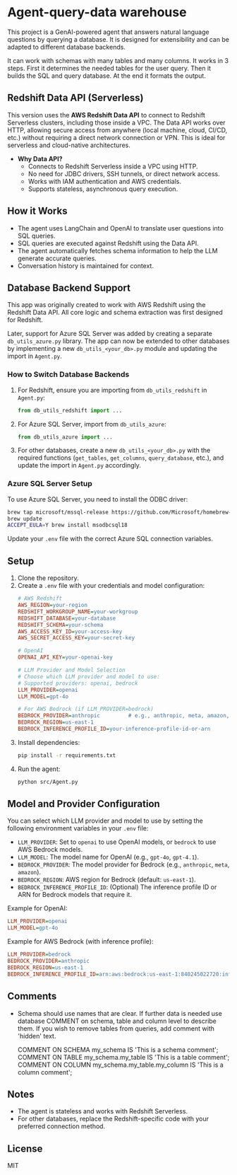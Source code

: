 # Agent-query-data warehouse

This project is a GenAI-powered agent that answers natural language questions by querying a database. It is designed for extensibility and can be adapted to different database backends.

It can work with schemas with many tables and many columns. It works in 3 steps. First it determines the needed tables for the user query. Then it builds the SQL and query database. At the end it formats the output.

## Redshift Data API (Serverless)

This version uses the **AWS Redshift Data API** to connect to Redshift Serverless clusters, including those inside a VPC. The Data API works over HTTP, allowing secure access from anywhere (local machine, cloud, CI/CD, etc.) without requiring a direct network connection or VPN. This is ideal for serverless and cloud-native architectures.

- **Why Data API?**
  - Connects to Redshift Serverless inside a VPC using HTTP.
  - No need for JDBC drivers, SSH tunnels, or direct network access.
  - Works with IAM authentication and AWS credentials.
  - Supports stateless, asynchronous query execution.

## How it Works
- The agent uses LangChain and OpenAI to translate user questions into SQL queries.
- SQL queries are executed against Redshift using the Data API.
- The agent automatically fetches schema information to help the LLM generate accurate queries.
- Conversation history is maintained for context.


## Database Backend Support

This app was originally created to work with AWS Redshift using the Redshift Data API. All core logic and schema extraction was first designed for Redshift.

Later, support for Azure SQL Server was added by creating a separate `db_utils_azure.py` library. The app can now be extended to other databases by implementing a new `db_utils_<your_db>.py` module and updating the import in `Agent.py`.

### How to Switch Database Backends

1. For Redshift, ensure you are importing from `db_utils_redshift` in `Agent.py`:
   ```python
   from db_utils_redshift import ...
   ```

2. For Azure SQL Server, import from `db_utils_azure`:
   ```python
   from db_utils_azure import ...
   ```

3. For other databases, create a new `db_utils_<your_db>.py` with the required functions (`get_tables`, `get_columns`, `query_database`, etc.), and update the import in `Agent.py` accordingly.

### Azure SQL Server Setup

To use Azure SQL Server, you need to install the ODBC driver:
```sh
brew tap microsoft/mssql-release https://github.com/Microsoft/homebrew-mssql-release
brew update
ACCEPT_EULA=Y brew install msodbcsql18
```

Update your `.env` file with the correct Azure SQL connection variables.


## Setup
1. Clone the repository.
2. Create a `.env` file with your credentials and model configuration:
   ```ini
   # AWS Redshift
   AWS_REGION=your-region
   REDSHIFT_WORKGROUP_NAME=your-workgroup
   REDSHIFT_DATABASE=your-database
   REDSHIFT_SCHEMA=your-schema
   AWS_ACCESS_KEY_ID=your-access-key
   AWS_SECRET_ACCESS_KEY=your-secret-key

   # OpenAI
   OPENAI_API_KEY=your-openai-key

   # LLM Provider and Model Selection
   # Choose which LLM provider and model to use:
   # Supported providers: openai, bedrock
   LLM_PROVIDER=openai
   LLM_MODEL=gpt-4o

   # For AWS Bedrock (if LLM_PROVIDER=bedrock)
   BEDROCK_PROVIDER=anthropic         # e.g., anthropic, meta, amazon, etc.
   BEDROCK_REGION=us-east-1
   BEDROCK_INFERENCE_PROFILE_ID=your-inference-profile-id-or-arn
   ```
3. Install dependencies:
   ```sh
   pip install -r requirements.txt
   ```
4. Run the agent:
   ```sh
   python src/Agent.py
   ```


## Model and Provider Configuration

You can select which LLM provider and model to use by setting the following environment variables in your `.env` file:

- `LLM_PROVIDER`: Set to `openai` to use OpenAI models, or `bedrock` to use AWS Bedrock models.
- `LLM_MODEL`: The model name for OpenAI (e.g., `gpt-4o`, `gpt-4.1`).
- `BEDROCK_PROVIDER`: The model provider for Bedrock (e.g., `anthropic`, `meta`, `amazon`).
- `BEDROCK_REGION`: AWS region for Bedrock (default: `us-east-1`).
- `BEDROCK_INFERENCE_PROFILE_ID`: (Optional) The inference profile ID or ARN for Bedrock models that require it.

Example for OpenAI:
```ini
LLM_PROVIDER=openai
LLM_MODEL=gpt-4o
```

Example for AWS Bedrock (with inference profile):
```ini
LLM_PROVIDER=bedrock
BEDROCK_PROVIDER=anthropic
BEDROCK_REGION=us-east-1
BEDROCK_INFERENCE_PROFILE_ID=arn:aws:bedrock:us-east-1:840245022720:inference-profile/us.anthropic.claude-3-5-sonnet-20241022-v2:0
```

## Comments
- Schema should use names that are clear. If further data is needed use database COMMENT on schema, table and column level to describe them. If you wish to remove tables from queries, add comment with 'hidden' text.

   COMMENT ON SCHEMA my_schema IS 'This is a schema comment';
   COMMENT ON TABLE my_schema.my_table IS 'This is a table comment';
   COMMENT ON COLUMN my_schema.my_table.my_column IS 'This is a column comment';

## Notes
- The agent is stateless and works with Redshift Serverless.
- For other databases, replace the Redshift-specific code with your preferred connection method.

## License
MIT
